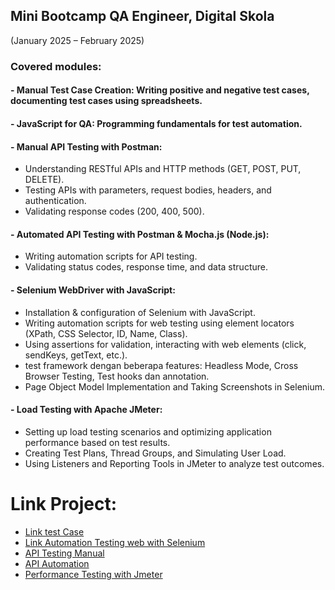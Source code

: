 ## Mini Bootcamp QA Engineer, Digital Skola 
(January 2025 – February 2025)

### Covered modules:
#### - Manual Test Case Creation: Writing positive and negative test cases, documenting test cases using spreadsheets.
#### -  JavaScript for QA: Programming fundamentals for test automation.
#### -  Manual API Testing with Postman:
* Understanding RESTful APIs and HTTP methods (GET, POST, PUT, DELETE).
* Testing APIs with parameters, request bodies, headers, and authentication.
* Validating response codes (200, 400, 500).
#### - Automated API Testing with Postman & Mocha.js (Node.js):
* Writing automation scripts for API testing.
* Validating status codes, response time, and data structure.
#### - Selenium WebDriver with JavaScript:
* Installation & configuration of Selenium with JavaScript.
* Writing automation scripts for web testing using element locators (XPath, CSS Selector, ID, Name, Class).
* Using assertions for validation, interacting with web elements (click, sendKeys, getText, etc.).
* test framework dengan beberapa features: Headless Mode, Cross Browser Testing, Test hooks dan annotation.
*	Page Object Model Implementation and Taking Screenshots in Selenium.

#### - Load Testing with Apache JMeter:
* Setting up load testing scenarios and optimizing application performance based on test results.
* Creating Test Plans, Thread Groups, and Simulating User Load.
* Using Listeners and Reporting Tools in JMeter to analyze test outcomes.

# Link Project:
- [Link test Case](https://docs.google.com/spreadsheets/d/1Rvk7CJz3VtnNTF45LOEEV-nBFXxC6GLJ/edit?gid=1752511843#gid=1752511843)
- [Link Automation Testing web with Selenium](https://github.com/rakhmayuli/selenium-ui-test-digitalskola.git)
- [API Testing Manual](https://drive.google.com/drive/folders/1gszRF4SeRwYFbFlccINR_izhQbkFQ8Ld?usp=drive_link)
- [API Automation](https://github.com/rakhmayuli/API-Automation-reqres.git)
- [Performance Testing with Jmeter](https://drive.google.com/drive/folders/1aSwn4O8W5iUSk5rsHLrViKU3j3LwxFD8?usp=drive_link)